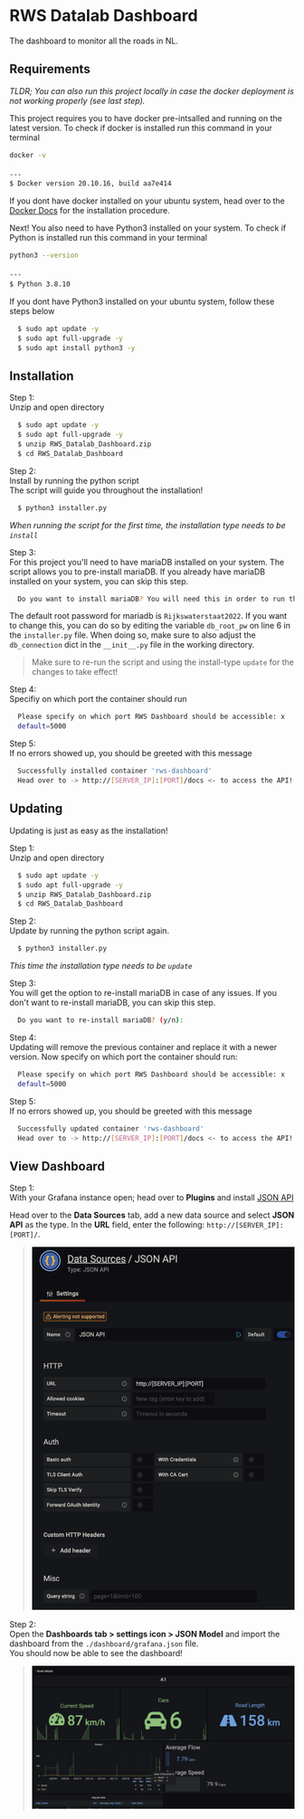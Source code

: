 
# RWS Datalab Dashboard

The dashboard to monitor all the roads in NL.

## Requirements

_TLDR;_
_You can also run this project locally in case the docker deployment is not working properly (see last step)._

This project requires you to have docker pre-intsalled and running on the latest version.
To check if docker is installed run this command in your terminal

```bash
docker -v

---
$ Docker version 20.10.16, build aa7e414
```

If you dont have docker installed on your ubuntu system, head over to the [Docker Docs](https://docs.docker.com/desktop/linux/install/ubuntu/)  for the installation procedure.


Next! You also need to have Python3 installed on your system.
To check if Python is installed run this command in your terminal
```bash
python3 --version

---
$ Python 3.8.10
```

If you dont have Python3 installed on your ubuntu system, follow these steps below
```bash
  $ sudo apt update -y
  $ sudo apt full-upgrade -y
  $ sudo apt install python3 -y
```
## Installation



Step 1: \
Unzip and open directory

```bash
  $ sudo apt update -y
  $ sudo apt full-upgrade -y
  $ unzip RWS_Datalab_Dashboard.zip
  $ cd RWS_Datalab_Dashboard
```

Step 2: \
Install by running the python script  
The script will guide you throughout the installation!


```bash
  $ python3 installer.py
```

_When running the script for the first time, the installation type needs to be ```install```_

Step 3: \
For this project you'll need to have mariaDB installed on your system. The script allows you to pre-install mariaDB. If you already have mariaDB installed on your system, you can skip this step.

```bash
  Do you want to install mariaDB? You will need this in order to run this application (y/n): 
```
The default root password for mariadb is ```Rijkswaterstaat2022```. If you want to change this, you can do so by editing the variable ```db_root_pw``` on line 6 in the ```installer.py``` file. 
When doing so, make sure to also adjust the ```db_connection``` dict in the ```__init__.py``` file in the working directory.

> Make sure to re-run the script and using the install-type ```update``` for the changes to take effect!

Step 4: \
Specifiy on which port the container should run

```bash
  Please specify on which port RWS Dashboard should be accessible: x
  default=5000
```

Step 5: \
If no errors showed up, you should be greeted with this message 

```bash
  Successfully installed container 'rws-dashboard'
  Head over to -> http://[SERVER_IP]:[PORT]/docs <- to access the API!
```


## Updating


Updating is just as easy as the installation!

Step 1: \
Unzip and open directory

```bash
  $ sudo apt update -y
  $ sudo apt full-upgrade -y
  $ unzip RWS_Datalab_Dashboard.zip
  $ cd RWS_Datalab_Dashboard
```

Step 2: \
Update by running the python script again.


```bash
  $ python3 installer.py
```

_This time the installation type needs to be ```update```_

Step 3: \
You will get the option to re-install mariaDB in case of any issues.  If you don't want to re-install mariaDB, you can skip this step.

```bash
  Do you want to re-install mariaDB? (y/n): 
```

Step 4: \
Updating will remove the previous container and replace it with a newer version.
Now specify on which port the container should run:

```bash
  Please specify on which port RWS Dashboard should be accessible: x
  default=5000
```

Step 5: \
If no errors showed up, you should be greeted with this message

```bash
  Successfully updated container 'rws-dashboard'
  Head over to -> http://[SERVER_IP]:[PORT]/docs <- to access the API!
```




## View Dashboard

Step 1: \
With your Grafana instance open; head over to __Plugins__ and install [JSON API](https://grafana.com/grafana/plugins/marcusolsson-json-datasource/) 

Head over to the __Data Sources__ tab, add a new data source and select __JSON API__ as the type.
In the __URL__ field, enter the following: ```http://[SERVER_IP]:[PORT]/```. 
>![plugin_settings.png](./dashboard/json-api-settings.png)

Step 2: \
Open the __Dashboards tab > settings icon > JSON Model__ and import the dashboard from the ```./dashboard/grafana.json``` file. \
You should now be able to see the dashboard!
>![grafana_dashboard.png](./dashboard/rws-dashboard.png)

